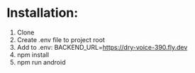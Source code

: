 # Installation:
1) Clone
2) Create .env file to project root
3) Add to .env: BACKEND_URL=https://dry-voice-390.fly.dev
3) npm install
4) npm run android
